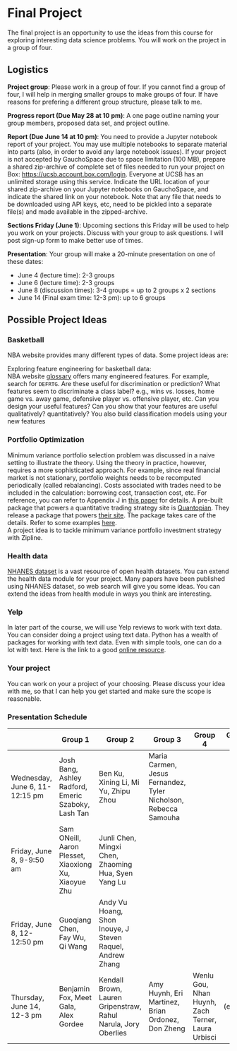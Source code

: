 # Final Project

The final project is an opportunity to use the ideas from this course for exploring interesting data science problems.
You will work on the project in a group of four. 

## Logistics

__Project group__: Please work in a group of four. If you cannot find a group of four, I will help in merging smaller groups to make groups of four. If have reasons for prefering a different group structure, please talk to me.

__Progress report (Due May 28 at 10 pm)__: A one page outline naming your group members, proposed data set, and project outline.

__Report (Due June 14 at 10 pm)__: You need to provide a Jupyter notebook report of your project. You may use multiple notebooks to separate material into parts (also, in order to avoid any large notebook issues). If your project is not accepted by GauchoSpace due to space limitation (100 MB), prepare a shared zip-archive of complete set of files needed to run your project on Box: https://ucsb.account.box.com/login. Everyone at UCSB has an unlimited storage using this service. Indicate the URL location of your shared zip-archive on your Jupyter notebooks on GauchoSpace, and indicate the shared link on your notebook. Note that any file that needs to be downloaded using API keys, etc, need to be pickled into a separate file(s) and made available in the zipped-archive.

__Sections Friday (June 1)__: Upcoming sections this Friday will be used to help you work on your projects. Discuss with your group to ask questions. I will post sign-up form to make better use of times.

__Presentation__: Your group will make a 20-minute presentation on one of these dates:
- June 4 (lecture time): 2-3 groups
- June 6 (lecture time): 2-3 groups
- June 8 (discussion times): 3-4 groups = up to 2 groups x 2 sections
- June 14 (Final exam time: 12-3 pm): up to 6 groups

## Possible Project Ideas

### Basketball

NBA website provides many different types of data. Some project ideas are:

Exploring feature engineering for basketball data:   
NBA website [glossary](http://stats.nba.com/help/glossary/) offers many engineered features. For example, search for `DEFRTG`. Are these useful for discrimination or prediction?
What features seem to discriminate a class label? e.g., wins vs. losses, home game vs. away game, defensive player vs. offensive player, etc.
Can you design your useful features? Can you show that your features are useful qualitatively? quantitatively?
You also build classification models using your new features
  
### Portfolio Optimization

Minimum variance portfolio selection problem was discussed in a naive setting to illustrate the theory. 
Using the theory in practice, however, requires a more sophisticated approach. 
For example, since real financial market is not stationary, portfolio weights needs to be recomputed periodically (called rebalancing).
Costs associated with trades need to be included in the calculation: borrowing cost, transaction cost, etc.
For reference, you can refer to Appendix J in [this paper](https://arxiv.org/abs/1307.5381) for details. 
A pre-built package that powers a quantitative trading strategy site is [Quantopian](https://www.quantopian.com/home).
They release a package that powers [their site](http://www.zipline.io/). The package takes care of the details. 
Refer to some examples [here](http://www.zipline.io/beginner-tutorial.html).  
A project idea is to tackle minimum variance portfolio investment strategy with Zipline.

### Health data 

[NHANES dataset](https://www.cdc.gov/nchs/nhanes/nhanes_questionnaires.htm) is a vast resource of open health datasets.
You can extend the health data module for your project. Many papers have been published using NHANES dataset, so web search will give you some ideas. You can extend the ideas from health module in ways you think are interesting.

### Yelp 

In later part of the course, we will use Yelp reviews to work with text data. 
You can consider doing a project using text data. Python has a wealth of packages for working with text data. 
Even with simple tools, one can do a lot with text. Here is the link to a good [online resource](https://ucsb-primo.hosted.exlibrisgroup.com/primo-explore/fulldisplay?docid=01UCSB_ALMA51279011670003776&context=L&vid=UCSB&search_scope=default_scope&tab=default_tab&lang=en_US).

### Your project

You can work on your a project of your choosing. Please discuss your idea with me, so that I can help you get started and make sure the scope is reasonable.

### Presentation Schedule

|                                | Group 1                                              | Group 2                                                        | Group 3                                                         | Group 4                                            | Group 5 | Group 6 |
|--------------------------------|------------------------------------------------------|----------------------------------------------------------------|-----------------------------------------------------------------|----------------------------------------------------|---------|---------|
| Wednesday, June 6, 11-12:15 pm | Josh Bang, Ashley Radford, Emeric Szaboky, Lash Tan  | Ben Ku, Xining Li, Mi Yu, Zhipu Zhou                           | Maria Carmen, Jesus Fernandez, Tyler Nicholson, Rebecca Samouha |                                                    |         |         |
| Friday, June 8, 9-9:50 am      | Sam ONeill, Aaron Plesset, Xiaoxiong Xu, Xiaoyue Zhu | Junli Chen, Mingxi Chen, Zhaoming Hua, Syen Yang Lu            |                                                                 |                                                    |         |         |
| Friday, June 8, 12-12:50 pm    | Guoqiang Chen, Fay Wu, Qi Wang                       | Andy Vu Hoang, Shon Inouye, J Steven Raquel, Andrew Zhang      |                                                                 |                                                    |         |         |
| Thursday, June 14, 12-3 pm     | Benjamin Fox, Meet Gala, Alex Gordee                 | Kendall Brown, Lauren Gripenstraw, Rahul Narula, Jory Oberlies | Amy Huynh, Eri Martinez, Brian Ordonez, Don Zheng               | Wenlu Gou, Nhan Huynh,  Zach Terner, Laura Urbisci | (empty) | (empty) |
